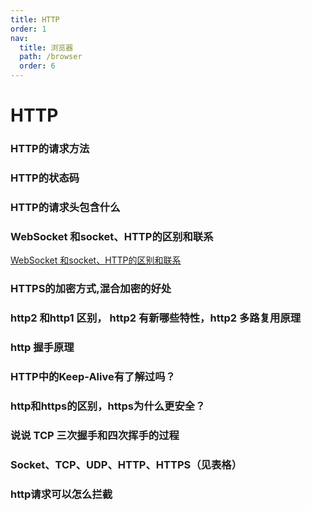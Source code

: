 ```yaml
---
title: HTTP
order: 1
nav:
  title: 浏览器
  path: /browser
  order: 6
---
```


# HTTP

### HTTP的请求方法

### HTTP的状态码

### HTTP的请求头包含什么

### WebSocket 和socket、HTTP的区别和联系
[WebSocket 和socket、HTTP的区别和联系](https://www.cnblogs.com/aspirant/p/11334957.html)

### HTTPS的加密方式,混合加密的好处

### http2 和http1 区别， http2 有新哪些特性，http2 多路复用原理

### http 握手原理

### HTTP中的Keep-Alive有了解过吗？

### http和https的区别，https为什么更安全？

### 说说 TCP 三次握手和四次挥手的过程

### Socket、TCP、UDP、HTTP、HTTPS（见表格）

### http请求可以怎么拦截


